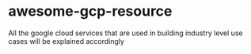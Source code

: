 # awesome-gcp-resource
All the google cloud services that are used in building industry level use cases will be explained accordingly
